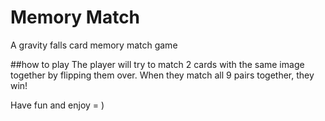 # Memory Match
A gravity falls card memory match game

##how to play
The player will try to match 2 cards with the same image together by flipping them over. When they match all 9 pairs together, they win!

Have fun and enjoy = )
